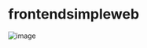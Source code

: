 # frontendsimpleweb



![image](https://user-images.githubusercontent.com/68745704/132939858-cc85f74a-8037-4962-98f6-3da2bf4b7b02.png)
